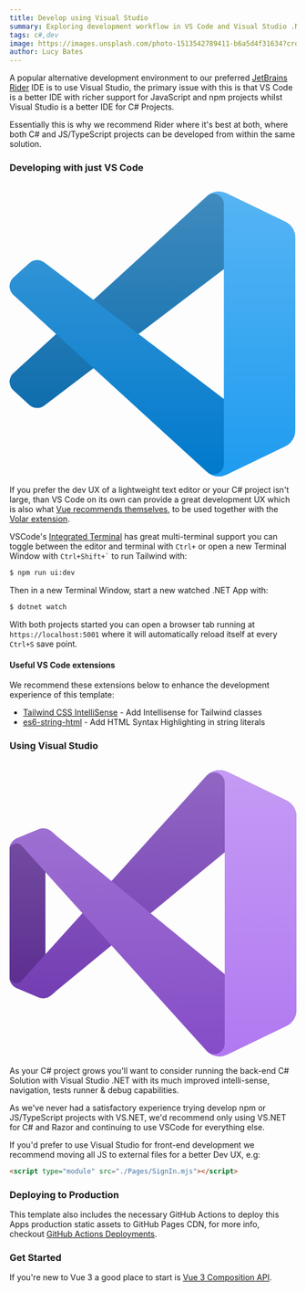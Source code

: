 ```yaml
---
title: Develop using Visual Studio
summary: Exploring development workflow in VS Code and Visual Studio .NET
tags: c#,dev
image: https://images.unsplash.com/photo-1513542789411-b6a5d4f31634?crop=entropy&fit=crop&h=1000&w=2000
author: Lucy Bates
---
```


A popular alternative development environment to our preferred [JetBrains Rider](rider) IDE is to use
Visual Studio, the primary issue with this is that VS Code is a better IDE with richer support for JavaScript and npm
projects whilst Visual Studio is a better IDE for C# Projects. 

Essentially this is why we recommend Rider where it's best at both, where both C# and JS/TypeScript projects can 
be developed from within the same solution.

### Developing with just VS Code

<a href="https://visualstudio.microsoft.com/" title="VS Code" class="sm:float-left mr-8">
    <svg class="w-24 h-24" style="margin-top:1rem" xmlns="http://www.w3.org/2000/svg" viewBox="0 0 256 254"><defs><linearGradient id="logosVisualStudioCode0" x1="50%" x2="50%" y1="0%" y2="100%"><stop offset="0%" stop-color="#FFF"/><stop offset="100%" stop-color="#FFF" stop-opacity="0"/></linearGradient><path id="logosVisualStudioCode1" d="M180.828 252.605a15.872 15.872 0 0 0 12.65-.486l52.501-25.262a15.94 15.94 0 0 0 9.025-14.364V41.197a15.939 15.939 0 0 0-9.025-14.363l-52.5-25.263a15.877 15.877 0 0 0-18.115 3.084L74.857 96.35l-43.78-33.232a10.614 10.614 0 0 0-13.56.603L3.476 76.494c-4.63 4.211-4.635 11.495-.012 15.713l37.967 34.638l-37.967 34.637c-4.623 4.219-4.618 11.502.012 15.714l14.041 12.772a10.614 10.614 0 0 0 13.56.604l43.78-33.233l100.507 91.695a15.853 15.853 0 0 0 5.464 3.571Zm10.464-183.649l-76.262 57.889l76.262 57.888V68.956Z"/></defs><mask id="logosVisualStudioCode2" fill="#fff"><use href="#logosVisualStudioCode1"/></mask><path fill="#0065A9" d="M246.135 26.873L193.593 1.575a15.885 15.885 0 0 0-18.123 3.08L3.466 161.482c-4.626 4.219-4.62 11.502.012 15.714l14.05 12.772a10.625 10.625 0 0 0 13.569.604L238.229 33.436c6.949-5.271 16.93-.315 16.93 8.407v-.61a15.938 15.938 0 0 0-9.024-14.36Z" mask="url(#logosVisualStudioCode2)"/><path fill="#007ACC" d="m246.135 226.816l-52.542 25.298a15.887 15.887 0 0 1-18.123-3.08L3.466 92.207c-4.626-4.218-4.62-11.502.012-15.713l14.05-12.773a10.625 10.625 0 0 1 13.569-.603l207.132 157.135c6.949 5.271 16.93.315 16.93-8.408v.611a15.939 15.939 0 0 1-9.024 14.36Z" mask="url(#logosVisualStudioCode2)"/><path fill="#1F9CF0" d="M193.428 252.134a15.892 15.892 0 0 1-18.125-3.083c5.881 5.88 15.938 1.715 15.938-6.603V11.273c0-8.318-10.057-12.483-15.938-6.602a15.892 15.892 0 0 1 18.125-3.084l52.533 25.263a15.937 15.937 0 0 1 9.03 14.363V212.51c0 6.125-3.51 11.709-9.03 14.363l-52.533 25.262Z" mask="url(#logosVisualStudioCode2)"/><path fill="url(#logosVisualStudioCode0)" fill-opacity=".25" d="M180.828 252.605a15.874 15.874 0 0 0 12.65-.486l52.5-25.263a15.938 15.938 0 0 0 9.026-14.363V41.197a15.939 15.939 0 0 0-9.025-14.363L193.477 1.57a15.877 15.877 0 0 0-18.114 3.084L74.857 96.35l-43.78-33.232a10.614 10.614 0 0 0-13.56.603L3.476 76.494c-4.63 4.211-4.635 11.495-.012 15.713l37.967 34.638l-37.967 34.637c-4.623 4.219-4.618 11.502.012 15.714l14.041 12.772a10.614 10.614 0 0 0 13.56.604l43.78-33.233l100.506 91.695a15.857 15.857 0 0 0 5.465 3.571Zm10.464-183.65l-76.262 57.89l76.262 57.888V68.956Z" mask="url(#logosVisualStudioCode2)"/></svg>
</a>

If you prefer the dev UX of a lightweight text editor or your C# project isn't large, than VS Code on its own
can provide a great development UX which is also what [Vue recommends themselves](https://v3.vuejs.org/api/sfc-tooling.html#ide-support),
to be used together with the [Volar extension](https://marketplace.visualstudio.com/items?itemName=johnsoncodehk.volar).

VSCode's [Integrated Terminal](https://code.visualstudio.com/docs/editor/integrated-terminal) has great multi-terminal 
support you can toggle between the editor and terminal with `Ctrl+` or open a new Terminal Window with
<code>Ctrl+Shift+`</code> to run Tailwind with:

```bash
$ npm run ui:dev
```

Then in a new Terminal Window, start a new watched .NET App with:

```bash
$ dotnet watch
```

With both projects started you can open a browser tab running at `https://localhost:5001` where it 
will automatically reload itself at every `Ctrl+S` save point.

#### Useful VS Code extensions

We recommend these extensions below to enhance the development experience of this template:

 - [Tailwind CSS IntelliSense](https://marketplace.visualstudio.com/items?itemName=bradlc.vscode-tailwindcss) - Add Intellisense for Tailwind classes
 - [es6-string-html](https://marketplace.visualstudio.com/items?itemName=Tobermory.es6-string-html) - Add HTML Syntax Highlighting in string literals 

### Using Visual Studio

<a href="https://code.visualstudio.com/" title="Visual Studio" class="sm:float-left mr-8">
    <svg class="w-24 h-24" style="margin-top:1rem" xmlns="http://www.w3.org/2000/svg" viewBox="0 0 256 256"><defs><linearGradient id="logosVisualStudio0" x1="50%" x2="50%" y1=".002%" y2="100%"><stop offset="0%" stop-color="#FFF"/><stop offset="100%" stop-color="#FFF" stop-opacity="0"/></linearGradient></defs><path fill="#52218A" d="M36.987 200.406a10.667 10.667 0 0 1-11.04 1.734L6.56 194.006A10.667 10.667 0 0 1 0 184.22V70.46a10.667 10.667 0 0 1 6.56-9.787l19.387-8a10.667 10.667 0 0 1 11.04 1.733l4.346 3.6a5.893 5.893 0 0 0-9.333 4.8v129.067a5.893 5.893 0 0 0 9.333 4.8l-4.346 3.733Z"/><path fill="#6C33AF" d="M6.56 194.006A10.667 10.667 0 0 1 0 184.22v-.88a6.16 6.16 0 0 0 10.667 4.133L176 4.673a16 16 0 0 1 18.187-3.093l52.746 25.386A16 16 0 0 1 256 41.393v.613a10.107 10.107 0 0 0-16.507-7.813l-198.16 162.48l-4.346 3.733a10.667 10.667 0 0 1-11.04 1.734L6.56 194.006Z"/><path fill="#854CC7" d="M6.56 60.673A10.667 10.667 0 0 0 0 70.46v.88a6.16 6.16 0 0 1 10.667-4.134L176 250.006a16 16 0 0 0 18.187 3.094l52.746-25.387A16 16 0 0 0 256 213.286v-.613a10.107 10.107 0 0 1-16.507 7.813L41.333 58.006l-4.346-3.733a10.667 10.667 0 0 0-11.04-1.6l-19.387 8Z"/><path fill="#B179F1" d="M194.187 253.1A16 16 0 0 1 176 250.006a9.387 9.387 0 0 0 16-6.64v-232a9.387 9.387 0 0 0-16-6.693a16 16 0 0 1 18.187-3.093l52.746 25.36A16 16 0 0 1 256 41.366v171.947a16 16 0 0 1-9.067 14.427l-52.746 25.36Z"/><path fill="url(#logosVisualStudio0)" fill-opacity=".25" d="M183.707 254.273a16 16 0 0 0 10.48-1.173l52.746-25.36A16 16 0 0 0 256 213.313V41.366a16 16 0 0 0-9.067-14.426L194.187 1.58A16 16 0 0 0 182.24.806A16 16 0 0 0 176 4.673L90.987 98.7L41.333 58.006l-4.346-3.733a10.667 10.667 0 0 0-9.627-2.213a6.8 6.8 0 0 0-1.413.48L6.56 60.673A10.667 10.667 0 0 0 0 69.66v115.36a10.664 10.664 0 0 0 6.56 8.986l19.387 8a6.8 6.8 0 0 0 1.413.48c3.378.882 6.973.056 9.627-2.213l4.346-3.6l49.654-40.693L176 250.006a16 16 0 0 0 7.707 4.267ZM192 73.153l-66.107 54.187L192 181.526V73.153ZM32 90.726l33.093 36.614L32 163.953V90.726Z"/></svg>
</a>

As your C# project grows you'll want to consider running the back-end C# Solution with Visual Studio .NET with its
much improved intelli-sense, navigation, tests runner & debug capabilities. 

As we've never had a satisfactory experience trying develop npm or JS/TypeScript projects with VS.NET, we'd recommend only
using VS.NET for C# and Razor and continuing to use VSCode for everything else. 

If you'd prefer to use Visual Studio for front-end development we recommend moving all JS to external files for a better
Dev UX, e.g:

```html
<script type="module" src="./Pages/SignIn.mjs"></script>
```

### Deploying to Production

This template also includes the necessary GitHub Actions to deploy this Apps production static assets to GitHub Pages CDN,
for more info, checkout [GitHub Actions Deployments](deploy).

### Get Started

If you're new to Vue 3 a good place to start is [Vue 3 Composition API](https://vuejs.org/api/composition-api-setup.html).
